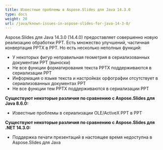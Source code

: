 ```yaml
---
title: Известные проблемы в Aspose.Slides для Java 14.3.0
type: docs
weight: 20
url: /java/known-issues-in-aspose-slides-for-java-14-3-0/
---
```


Aspose.Slides для Java 14.3.0 (14.4.0) предоставляет совершенно новую реализацию обработки PPT. Есть множество улучшений, частичная конвертация PPTX в PPT. Но есть несколько неполных функций:

- У некоторых фигур неправильная геометрия в сериализованных документам PPT (выноски)
- Не все функции форматирования текста PPTX поддерживаются в сериализации PPT
- Информация о языке текста и настройках орфографии отсутствует в сериализованных документах PPT
- Не все функции тем PPTX поддерживаются в сериализации PPT

**Существуют некоторые различия по сравнению с Aspose.Slides для Java 8.6.0:**

- Известные проблемы в сериализации OLE/ActiveX PPT в PPT

**Существуют некоторые различия по сравнению с Aspose.Slides для .NET 14.3.0:**

- Поддержка печати презентаций в настоящее время недоступна в Aspose.Slides для Java